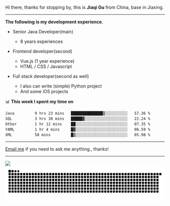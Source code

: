 Hi there, thanks for stopping by, this is **Jiaqi Gu** from China, base in Jiaxing.

---

**The following is my development experience.**

- Senior Java Developer(main)
  - 8 years experiences

- Frontend developer(second)
  - Vue.js (1 year experience)
  - HTML / CSS / Javascript
  
- Full stack developer(second as well)
  - I also can write (simple) Python project
  - And some iOS projects

📊 **This week I spent my time on**
<!--START_SECTION:waka-->

```txt
Java         9 hrs 23 mins   ██████████████▒░░░░░░░░░░   57.36 %
SQL          3 hrs 38 mins   █████▓░░░░░░░░░░░░░░░░░░░   22.24 %
Other        1 hr 12 mins    ██░░░░░░░░░░░░░░░░░░░░░░░   07.35 %
YAML         1 hr 4 mins     █▓░░░░░░░░░░░░░░░░░░░░░░░   06.59 %
XML          58 mins         █▒░░░░░░░░░░░░░░░░░░░░░░░   05.98 %
```

<!--END_SECTION:waka-->

---

[Email me](mailto:htk2klwgr@mozmail.com?subject=Hiring_from_GitHub) if you need to ask me anything., thanks!

---

![]( https://visitor-badge.glitch.me/badge?page_id=githubgujiaqi)
![]( https://github.com/droid-Q/droid-Q/raw/output/github-contribution-grid-snake.svg#gh-dark-mode-only)
